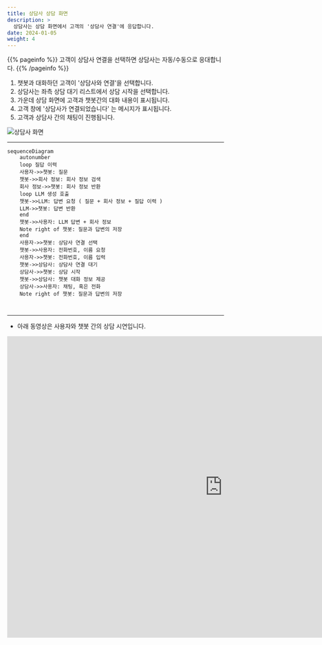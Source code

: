 ```yaml
---
title: 상담사 상담 화면
description: >
  상담사는 상담 화면에서 고객의 '상담사 연결'에 응답합니다.
date: 2024-01-05
weight: 4
---
```


{{% pageinfo %}}
고객이 상담사 연결을 선택하면 상담사는 자동/수동으로 응대합니다.
{{% /pageinfo %}}

1. 챗봇과 대화하던 고객이 '상담사와 연결'을 선택합니다.
2. 상담사는 좌측 상담 대기 리스트에서 상담 시작을 선택합니다.
3. 가운데 상담 화면에 고객과 챗봇간의 대화 내용이 표시됩니다.
4. 고객 창에 '상담사가 연결되었습니다' 는 메시지가 표시됩니다.
5. 고객과 상담사 간의 채팅이 진행됩니다.

![상담사 화면](/docs/tasks/image-1.png)

--------------------------

```mermaid
sequenceDiagram
    autonumber
    loop 질답 이력
    사용자->>챗봇: 질문
    챗봇->>회사 정보: 회사 정보 검색
    회사 정보->>챗봇: 회사 정보 반환
    loop LLM 생성 호출
    챗봇->>LLM: 답변 요청 ( 질문 + 회사 정보 + 질답 이력 )
    LLM->>챗봇: 답변 반환
    end
    챗봇->>사용자: LLM 답변 + 회사 정보
    Note right of 챗봇: 질문과 답변의 저장
    end
    사용자->>챗봇: 상담사 연결 선택
    챗봇->>사용자: 전화번호, 이름 요청
    사용자->>챗봇: 전화번호, 이름 입력
    챗봇->>상담사: 상담사 연결 대기
    상담사->>챗봇: 상담 시작
    챗봇->>상담사: 챗봇 대화 정보 제공
    상담사->>사용자: 채팅, 혹은 전화
    Note right of 챗봇: 질문과 답변의 저장
    
    
```

--------------------------

* 아래 동영상은 사용자와 챗봇 간의 상담 시연입니다. 

<iframe width="1000" height="700" src="https://www.youtube.com/embed/RW-2kjcbLGI?si=zoV89iY3H3PNS7yk&amp;controls=0&autoplay=1&mute=0&controls=0&loop=1&playlist=RW-2kjcbLGI" title="YouTube video player" frameborder="0" allow="accelerometer; autoplay; clipboard-write; encrypted-media; gyroscope; picture-in-picture; web-share" allowfullscreen></iframe>
